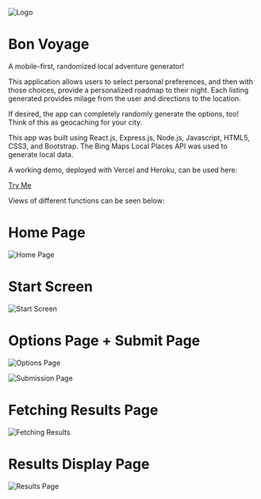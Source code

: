 ![Logo](https://i.imgur.com/LZQk8KP.png)

# Bon Voyage

A mobile-first, randomized local adventure generator! 

This application allows users to select personal preferences, and then with those choices, provide a personalized roadmap to their night.
Each listing generated provides milage from the user and directions to the location.

If desired, the app can completely randomly generate the options, too! Think of this as geocaching for your city.

This app was built using React.js, Express.js, Node.js, Javascript, HTML5, CSS3, and Bootstrap. The Bing Maps Local Places API was used to generate local data.

A working demo, deployed with Vercel and Heroku, can be used here:

<a href="https://www.bonvoyageapp.com/">Try Me</a>

Views of different functions can be seen below:

# Home Page

![Home Page](https://i.imgur.com/Fs40ttC.jpg)

# Start Screen

![Start Screen](https://i.imgur.com/dRdAUxh.jpg)

# Options Page + Submit Page

![Options Page](https://i.imgur.com/DIM5aSD.jpg)

![Submission Page](https://i.imgur.com/zLhgQ0P.jpg)

# Fetching Results Page

![Fetching Results](https://i.imgur.com/JhEdZqD.jpg)

# Results Display Page

![Results Page](https://i.imgur.com/9aCmo3o.jpg)
